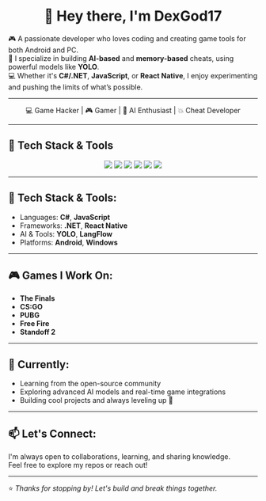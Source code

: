 <h1 align="center">👋 Hey there, I'm DexGod17</h1>

🎮 A passionate developer who loves coding and creating game tools for both Android and PC.  
🚀 I specialize in building **AI-based** and **memory-based** cheats, using powerful models like **YOLO**.  
💻 Whether it's **C#/.NET**, **JavaScript**, or **React Native**, I enjoy experimenting and pushing the limits of what’s possible.

---




<p align="center">
  💻 Game Hacker | 🎮 Gamer | 🤖 AI Enthusiast | 💥 Cheat Developer
</p>

---

## 🔧 Tech Stack & Tools

<p align="center">
  <img src="https://img.shields.io/badge/C%23-%23239120?style=for-the-badge&logo=c-sharp&logoColor=white" />
  <img src="https://img.shields.io/badge/JavaScript-%23f7df1e?style=for-the-badge&logo=javascript&logoColor=black" />
  <img src="https://img.shields.io/badge/.NET-%235C2D91?style=for-the-badge&logo=dotnet&logoColor=white" />
  <img src="https://img.shields.io/badge/React%20Native-20232A?style=for-the-badge&logo=react&logoColor=61DAFB" />
  <img src="https://img.shields.io/badge/YOLO%20AI-000000?style=for-the-badge&logo=python&logoColor=yellow" />
  <img src="https://img.shields.io/badge/LangFlow-blueviolet?style=for-the-badge" />
</p>

---


## 🔧 Tech Stack & Tools:
- Languages: **C#**, **JavaScript**
- Frameworks: **.NET**, **React Native**
- AI & Tools: **YOLO**, **LangFlow**
- Platforms: **Android**, **Windows**

---

## 🎮 Games I Work On:
- **The Finals**
- **CS:GO**
- **PUBG**
- **Free Fire**
- **Standoff 2**

---

## 🌱 Currently:
- Learning from the open-source community
- Exploring advanced AI models and real-time game integrations
- Building cool projects and always leveling up 💪

---

## 📫 Let's Connect:
I'm always open to collaborations, learning, and sharing knowledge.  
Feel free to explore my repos or reach out!

---

⭐ *Thanks for stopping by! Let's build and break things together.*

